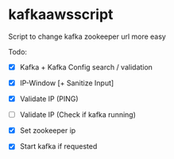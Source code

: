 # kafkaawsscript
Script to change kafka zookeeper url more easy

Todo:

- [x] Kafka + Kafka Config search / validation
- [x] IP-Window [+ Sanitize Input]
- [x] Validate IP (PING)
- [ ] Validate IP (Check if kafka running)
- [x] Set zookeeper ip
- [x] Start kafka if requested

